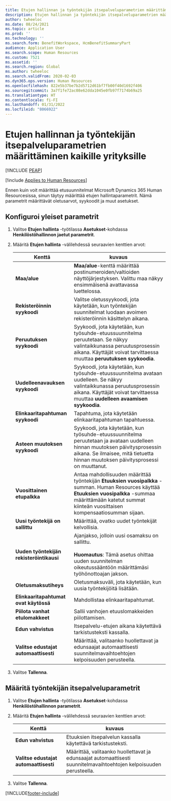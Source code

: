 ```yaml
---
title: Etujen hallinnan ja työntekijän itsepalveluparametrien määrittäminen kaikille yrityksille
description: Etujen hallinnan ja työntekijän itsepalveluparametrien määrittäminen Microsoft Dynamics 365 Human Resourcesissa.
author: twheeloc
ms.date: 08/24/2021
ms.topic: article
ms.prod: ''
ms.technology: ''
ms.search.form: BenefitWorkspace, HcmBenefitSummaryPart
audience: Application User
ms.search.scope: Human Resources
ms.custom: 7521
ms.assetid: ''
ms.search.region: Global
ms.author: twheeloc
ms.search.validFrom: 2020-02-03
ms.dyn365.ops.version: Human Resources
ms.openlocfilehash: 822e5b37be7b2d5712d61bf7fb00f40d1692f406
ms.sourcegitcommit: 3a7f1fe72ac08e62dda1045e0fb97f7174b69a25
ms.translationtype: HT
ms.contentlocale: fi-FI
ms.lasthandoff: 01/31/2022
ms.locfileid: "8066922"
---
```

# <a name="set-benefits-management-and-employee-self-service-parameters-for-all-companies"></a>Etujen hallinnan ja työntekijän itsepalveluparametrien määrittäminen kaikille yrityksille


[!INCLUDE [PEAP](../includes/peap-2.md)]

[!include [Applies to Human Resources](../includes/applies-to-hr.md)]

Ennen kuin voit määrittää etusuunnitelmat Microsoft Dynamics 365 Human Resourcesissa, sinun täytyy määrittää etujen hallintaparametrit. Nämä parametrit määrittävät oletusarvot, syykoodit ja muut asetukset. 

## <a name="configure-general-parameters"></a>Konfiguroi yleiset parametrit

1. Valitse **Etujen hallinta** -työtilassa **Asetukset**-kohdassa **Henkilöstöhallinnon jaetut parametrit**.

2. Määritä **Etujen hallinta** -välilehdessä seuraavien kenttien arvot:

   | Kenttä | kuvaus |
   | --- | --- |
   | **Maa/alue** | **Maa/alue**-kenttä määrittää postinumeroiden/valtioiden näyttöjärjestyksen. Valittu maa näkyy ensimmäisenä avattavassa luettelossa. |
   | **Rekisteröinnin syykoodi** | Valitse oletussyykoodi, jota käytetään, kun työntekijän suunnitelmat luodaan avoimen rekisteröinnin käsittelyn aikana. |
   | **Peruutuksen syykoodi** | Syykoodi, jota käytetään, kun työsuhde-etuussuunnitelma peruutetaan. Se näkyy valintaikkunassa peruutusprosessin aikana. Käyttäjät voivat tarvittaessa muuttaa **peruutuksen syykoodia**. |
   | **Uudelleenavauksen syykoodi** | Syykoodi, jota käytetään, kun työsuhde-etuussuunnitelma avataan uudelleen. Se näkyy valintaikkunassa peruutusprosessin aikana. Käyttäjät voivat tarvittaessa muuttaa **uudelleen avaamisen syykoodia**. | 
   | **Elinkaaritapahtuman syykoodi** | Tapahtuma, jota käytetään elinkaaritapahtuman tapahtuessa. |
   | **Asteen muutoksen syykoodi** | Syykoodi, jota käytetään, kun työsuhde-etuussuunnitelma peruutetaan ja avataan uudelleen hinnan muutoksen päivitysprosessin aikana. Se ilmaisee, mitä tietuetta hinnan muutoksen päivitysprosessi on muuttanut. |
   | **Vuosittainen etupalkka** | Antaa mahdollisuuden määrittää työntekijän **Etuuksien vuosipalkka** -summan. Human Resources käyttää **Etuuksien vuosipalkka** -summaa määrittämään katetut summat kiinteän vuosittaisen kompensaatiosumman sijaan. |
   | **Uusi työntekijä on sallittu** | Määrittää, ovatko uudet työntekijät kelvollisia. |
   | **Uuden työntekijän rekisteröintikausi** | Ajanjakso, jolloin uusi osamaksu on sallittu.</br></br>**Huomautus**: Tämä asetus ohittaa uuden suunnitelman oikeutussääntöön määrittämäsi työhönottoajan jakson. |
   | **Oletusmaksutiheys** | Oletusmaksuväli, jota käytetään, kun uusia työntekijöitä lisätään. |
   | **Elinkaaritapahtumat ovat käytössä** | Mahdollistaa elinkaaritapahtumat. |
   | **Piilota vanhat etulomakkeet** | Sallii vanhojen etuuslomakkeiden piilottamisen. |
   | **Edun vahvistus** | Itsepalvelu-etujen aikana käytettävä tarkistusteksti kassalla. |
   | **Valitse edustajat automaattisesti** | Määrittää, valitaanko huollettavat ja edunsaajat automaattisesti suunnitelmavaihtoehtojen kelpoisuuden perusteella. |

3. Valitse **Tallenna**.

## <a name="configure-employee-self-service-parameters"></a>Määritä työntekijän itsepalveluparametrit

1. Valitse **Etujen hallinta** -työtilassa **Asetukset**-kohdassa **Henkilöstöhallinnon parametrit**.

2. Määritä **Etujen hallinta** -välilehdessä seuraavien kenttien arvot:

   | Kenttä | kuvaus |
   | --- | --- |
   | **Edun vahvistus** | Etuuksien itsepalvelun kassalla käytettävä tarkistusteksti. |
   | **Valitse edustajat automaattisesti** | Määrittää, valitaanko huollettavat ja edunsaajat automaattisesti suunnitelmavaihtoehtojen kelpoisuuden perusteella. |

3. Valitse **Tallenna**.




[!INCLUDE[footer-include](../includes/footer-banner.md)]
